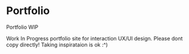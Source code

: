 # Portfolio
Portfolio WIP

Work In Progress portfolio site for interaction UX/UI design.
Please dont copy directly!
Taking inspirataion is ok :^)
